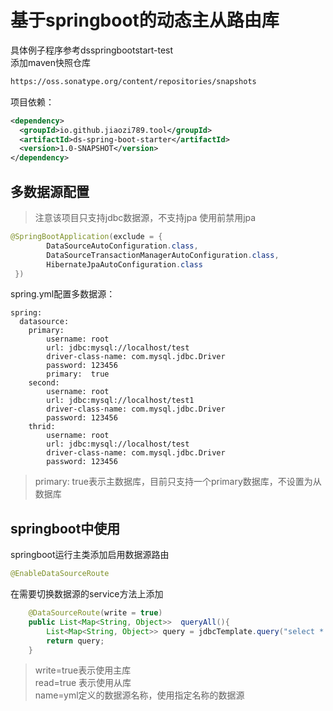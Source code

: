 # 基于springboot的动态主从路由库
具体例子程序参考dsspringbootstart-test<br/>
添加maven快照仓库
```XML
https://oss.sonatype.org/content/repositories/snapshots
```
项目依赖：
```XML
<dependency>
  <groupId>io.github.jiaozi789.tool</groupId>
  <artifactId>ds-spring-boot-starter</artifactId>
  <version>1.0-SNAPSHOT</version>
</dependency>
```
## 多数据源配置
>注意该项目只支持jdbc数据源，不支持jpa
使用前禁用jpa
```java
@SpringBootApplication(exclude = {
        DataSourceAutoConfiguration.class,
        DataSourceTransactionManagerAutoConfiguration.class,
        HibernateJpaAutoConfiguration.class
 })
```
spring.yml配置多数据源：
```
spring:
  datasource:
    primary:
        username: root
        url: jdbc:mysql://localhost/test
        driver-class-name: com.mysql.jdbc.Driver
        password: 123456
        primary:  true
    second:
        username: root
        url: jdbc:mysql://localhost/test1
        driver-class-name: com.mysql.jdbc.Driver
        password: 123456
    thrid:
        username: root
        url: jdbc:mysql://localhost/test
        driver-class-name: com.mysql.jdbc.Driver
        password: 123456
```
> primary: true表示主数据库，目前只支持一个primary数据库，不设置为从数据库

## springboot中使用
springboot运行主类添加启用数据源路由
```java
@EnableDataSourceRoute
```
在需要切换数据源的service方法上添加
```java
    @DataSourceRoute(write = true)
    public List<Map<String, Object>>  queryAll(){
        List<Map<String, Object>> query = jdbcTemplate.query("select * from user", new ColumnMapRowMapper());
        return query;
    }
```
>write=true表示使用主库<br/>
>read=true 表示使用从库<br/>
>name=yml定义的数据源名称，使用指定名称的数据源<br/>
